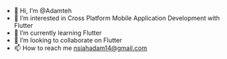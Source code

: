 - 👋 Hi, I’m @Adamteh
- 👀 I’m interested in Cross Platform Mobile Application Development with Flutter
- 🌱 I’m currently learning Flutter
- 💞️ I’m looking to collaborate on Flutter
- 📫 How to reach me nsiahadam14@gmail.com

<!---
Adamteh/Adamteh is a ✨ special ✨ repository because its `README.md` (this file) appears on your GitHub profile.
You can click the Preview link to take a look at your changes.
--->
